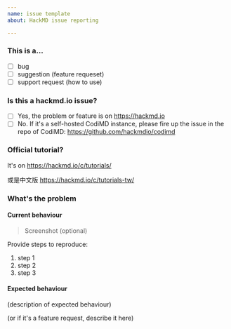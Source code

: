 ```yaml
---
name: issue template
about: HackMD issue reporting

---
```


### This is a...

- [ ] bug
- [ ] suggestion (feature requeset)
- [ ] support request (how to use)

### Is this a hackmd.io issue?

- [ ] Yes, the problem or feature is on https://hackmd.io
- [ ] No. If it's a self-hosted CodiMD instance, please fire up the issue in the repo of CodiMD: https://github.com/hackmdio/codimd

### Official tutorial?

It's on https://hackmd.io/c/tutorials/

或是中文版 https://hackmd.io/c/tutorials-tw/

### What's the problem

#### Current behaviour

> Screenshot (optional)

Provide steps to reproduce:

1. step 1
1. step 2
1. step 3

#### Expected behaviour

(description of expected behaviour)

(or if it's a feature request, describe it here)
